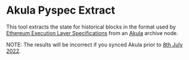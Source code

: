 # Akula Pyspec Extract

This tool extracts the state for historical blocks in the format used by
[Ethereum Execution Layer Specifications](http://github.com/ethereum/execution-specs)
from an [Akula](http://github.com/akula-bft/akula) archive node. 

NOTE: The results will be incorrect if you synced Akula prior to
[8th July 2022](https://github.com/akula-bft/akula/commit/0f5104e5e3750493bf339c7bbbe19bc485a43225).